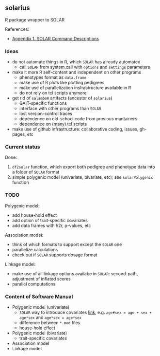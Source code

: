 ## solarius

R package wrapper to SOLAR

References:

* [Appendix 1. SOLAR Command Descriptions](http://helix.nih.gov/Documentation/solar-6.6.2-doc/91.appendix_1_text.html)

### Ideas

* do not automate things in R, which `SOLAR` has already automated
  * call `SOLAR` from system.call with `options` and `settings` parameters
* make it more R self-content and independent on other programs
  * phenotypes format as `data.frame`
  * make use of R plots like plotting pedigrees
  * make use of parallelization insfrastructure available in R
  * do not rely on tcl  scripts anymore
* get rid of `salamboR` artifacts (ancestor of `solarius`)
  * GAIT-specific functions
  * interface with other programs than `SOLAR`
  * lost version-control traces
  * dependence on old-school code from previous mantainers
  * dependence on (many) tcl scripts
* make use of github infrastructure: collaborative coding, issues, gh-pages, etc

### Current status

Done:

1. `df2solar` function, which export both pedigree and phenotype data into a folder of `SOLAR` format
2. simple polygenic model (univariate, bivariate, etc); see `solarPolygenic` function

### TODO

Polygenic model:

* add house-hold effect
* add option of trait-specific covariates
* add data frames with h2r, p-values, etc

Association model:

* think of which formats to support except the `SOLAR` one
* parallelize calculations
* check out if `SOLAR` supports dosage format

Linkage model:

* make use of all linkage options availabe in `SOLAR`: second-path, adjustment of inflated scores
* parallel computations


### Content of Software Manual

* Polygenic model (univariate)
  * `SOLAR` way to introduce covariates [link](http://helix.nih.gov/Documentation/solar-6.6.2-doc/91.appendix_1_text.html#covariate), e.g. `age#sex = age + sex + age*sex` and `age*sex = age*sex`
  * difference between `*.mod` files
  * house-hold effect
* Polygenic model (bivariate)
  * trait-specific covariates
* Association model
* Linkage model
